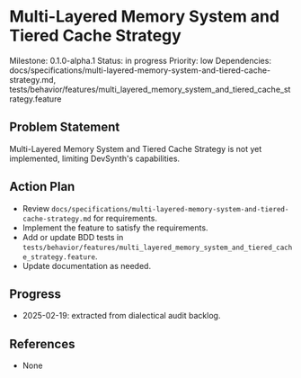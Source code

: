 # Multi-Layered Memory System and Tiered Cache Strategy
Milestone: 0.1.0-alpha.1
Status: in progress
Priority: low
Dependencies: docs/specifications/multi-layered-memory-system-and-tiered-cache-strategy.md, tests/behavior/features/multi_layered_memory_system_and_tiered_cache_strategy.feature

## Problem Statement
Multi-Layered Memory System and Tiered Cache Strategy is not yet implemented, limiting DevSynth's capabilities.


## Action Plan
- Review `docs/specifications/multi-layered-memory-system-and-tiered-cache-strategy.md` for requirements.
- Implement the feature to satisfy the requirements.
- Add or update BDD tests in `tests/behavior/features/multi_layered_memory_system_and_tiered_cache_strategy.feature`.
- Update documentation as needed.

## Progress
- 2025-02-19: extracted from dialectical audit backlog.

## References
- None
